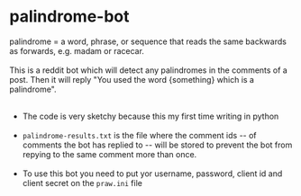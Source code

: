 # palindrome-bot

palindrome = a word, phrase, or sequence that reads the same backwards as forwards, e.g. madam or racecar.
<br><br>
This is a reddit bot which will detect any palindromes in the comments of a post. Then it will reply "You used the word {something} which is a palindrome".
<br><br>
- The code is very sketchy because this my first time writing in python
<br><br>
- ```palindrome-results.txt``` is the file where the comment ids -- of comments the bot has replied to -- will be stored to prevent the bot from repying to the same comment more than once.
<br><br>
- To use this bot you need to put yor username, password, client id and client secret on the ```praw.ini``` file
